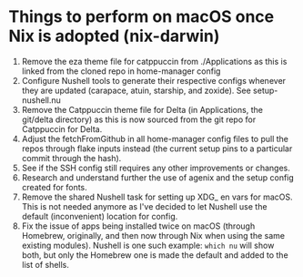 # Things to perform on macOS once Nix is adopted (nix-darwin)

1. Remove the eza theme file for catppuccin from ./Applications as this is linked from the cloned repo in home-manager config
2. Configure Nushell tools to generate their respective configs whenever they are updated (carapace, atuin, starship, and zoxide). See setup-nushell.nu
3. Remove the Catppuccin theme file for Delta (in Applications, the git/delta directory) as this is now sourced from the git repo for Catppuccin for Delta.
4. Adjust the fetchFromGithub in all home-manager config files to pull the repos through flake inputs instead (the current setup pins to a particular commit through the hash).
5. See if the SSH config still requires any other improvements or changes.
6. Research and understand further the use of agenix and the setup config created for fonts.
7. Remove the shared Nushell task for setting up XDG_ en vars for macOS. This is not needed anymore as I've decided to let Nushell use the default (inconvenient) location for config.
8. Fix the issue of apps being installed twice on macOS (through Homebrew, originally, and then now through Nix when using the same existing modules). Nushell is one such example: `which nu` will show both, but only the Homebrew one is made the default and added to the list of shells.
